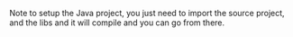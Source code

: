 
Note to setup the Java project, you just need to import the source project, and the libs and it will compile and you can go from there.
